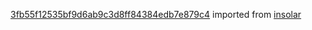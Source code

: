 [3fb55f12535bf9d6ab9c3d8ff84384edb7e879c4](https://github.com/insolar/insolar/commit/3fb55f12535bf9d6ab9c3d8ff84384edb7e879c4) imported from [insolar](https://github.com/insolar/insolar)
